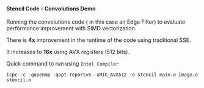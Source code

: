 #### Stencil Code - Convolutions Demo

Running the convolutions code ( in this case an Edge Filter) to evaluate performance improvement with SIMD vectorization.

There is **4x** improvement in the runtime of the code using traditional SSE.

It increases to **16x** using AVX registers (512 bits).

Quick command to run using `Intel Compiler`

```console
icpc -c -qopenmp -qopt-report=5 -xMIC_AVX512 -o stencil main.o image.o stencil.o
```
